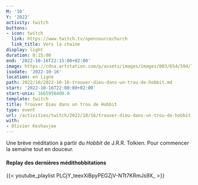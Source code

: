 ```yaml
---
M: '10'
Y: '2022'
activity: twitch
buttons:
- icon: twitch
  link: https://www.twitch.tv/opensourcechurch
  link_title: Vers la chaine
display: light
duration: 0:15:00
end: '2022-10-16T22:15:00+02:00'
image: https://cdna.artstation.com/p/assets/images/images/003/654/594/large/sam-robberechts-finalrender1.jpg
isodate: '2022-10-16'
location: en ligne
path: 2022/10/2022-10-16-trouver-dieu-dans-un-trou-de-hobbit.md
start: '2022-10-16T22:00:00+02:00'
start-unix: 1665950400.0
template: twitch
title: Trouver Dieu dans un trou de Hobbit
type: event
url: /activities/twitch/2022/10/16/trouver-dieu-dans-un-trou-de-hobbit
with:
- Olivier Keshavjee
---
```

Une brève méditation à partir du *Hobbit* de J.R.R. Tolkien. Pour commencer la semaine tout en douceur.



#### Replay des dernières médithobbitations

{{< youtube_playlist PLCjY_teexXiBpyPEGZjV-NTt7KRmJs9X_ >}}
